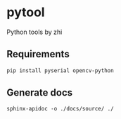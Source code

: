 # pytool
Python tools by zhi


## Requirements

```bash
pip install pyserial opencv-python
```


## Generate docs

```
sphinx-apidoc -o ./docs/source/ ./
```

